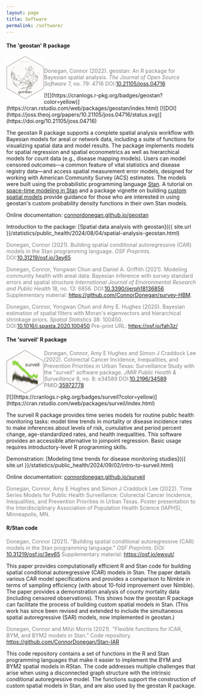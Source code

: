 ```yaml
---
layout: page
title: Software
permalink: /software/
---
```



#### The 'geostan' R package

<img src="/assets/geostan-logo.png" align="left" width="100" /> <br />
<p style="color:Gray">Donegan, Connor (2022). geostan: An R package for Bayesian spatial analysis. <em>The Journal of Open Source Software</em> 7, no. 79: 4716 DOI:<a href="https://doi.org/10.21105/joss.04716">10.21105/joss.04716</a></p>  [![](https://cranlogs.r-pkg.org/badges/geostan?color=yellow)](https://cran.rstudio.com/web/packages/geostan/index.html) [![DOI](https://joss.theoj.org/papers/10.21105/joss.04716/status.svg)](https://doi.org/10.21105/joss.04716)

<p> The geostan R package supports a complete spatial analysis workflow with Bayesian models for areal or network data, including a suite of functions for visualizing spatial data and model results. The package implements models for spatial regression and spatial econometrics as well as hierarchical models for count data (e.g., disease mapping models). Users can model censored outcomes&mdash;a common feature of vital statistics and disease registry data&mdash;and access spatial measurement error models, designed for working with American Community Survey (ACS) estimates. The models were built using the probabilistic programming language <a href="https://mc-stan.org">Stan</a>. A tutorial on <a href="https://connordonegan.github.io/statistics/public_health/2025/01/08/space-time-mortality.html">space-time modeling in Stan</a> and a package vignette on building <a href="https://connordonegan.github.io/geostan/articles/index.html">custom spatial models</a> provide guidance for those who are interested in using geostan's custom probability density functions in their own Stan models.</p>

Online documentation: [connordonegan.github.io/geostan](https://connordonegan.github.io/geostan)

Introduction to the package: [Spatial data analysis with geostan]({{ site.url }}/statistics/public_health/2024/08/04/spatial-analysis-geostan.html) 

<p style="color:Gray">Donegan, Connor (2021). Building spatial conditional autoregressive (CAR) models in the Stan programming language. <em>OSF Preprints</em>. DOI:<a href="https://osf.io/3ey65/">10.31219/osf.io/3ey65</a></p>

<p style="color:Gray">Donegan, Connor, Yongwan Chun and Daniel A. Griffith (2021). Modeling community health with areal data: Bayesian inference with survey standard errors and spatial structure <em>International Journal of Environmental Research and Public Health</em> 18, no. 13: 6856. DOI:<a href="https://doi.org/10.3390/ijerph18136856">10.3390/ijerph18136856</a> Supplementary material: <a href="https://github.com/ConnorDonegan/survey-HBM">https://github.com/ConnorDonegan/survey-HBM</a>.</p>

<p style="color:Gray">Donegan, Connor, Yongwan Chun and Amy E. Hughes (2020). Bayesian estimation of spatial filters with Moran's eigenvectors and hierarchical shrinkage priors. <em>Spatial Statistics</em> 38: 100450. DOI:<a href="https://doi.org/10.1016/j.spasta.2020.100450">10.1016/j.spasta.2020.100450</a> Pre-print URL: <a href="https://osf.io/fah3z">https://osf.io/fah3z/</a></p>

#### The 'surveil' R package

<img src="/assets/surveil-logo.png" align="left" width="100" /> 
<p style="color:Gray"> Donegan, Connor, Amy E Hughes and Simon J Craddock Lee (2022). Colorectal Cancer Incidence, Inequalities, and Prevention Priorities in Urban Texas: Surveillance Study with the "surveil" software package. <em>JMIR Public Health & Surveillance</em> 8, no. 8: e34589 DOI:<a href="https://doi.org/10.2196/34589">10.2196/34589</a> PMID:<a href="https://pubmed.ncbi.nlm.nih.gov/35972778/a">35972778</a> </p>
 [![](https://cranlogs.r-pkg.org/badges/surveil?color=yellow)](https://cran.rstudio.com/web/packages/surveil/index.html)

<p> The surveil R package provides time series models for routine public health monitoring tasks: model time trends in mortality or disease incidence rates to make inferences about levels of risk, cumulative and period percent change, age-standardized rates, and health inequalities. This software provides an accessible alternative to joinpoint regression. Basic usage requires introductory-level R programming skills.</p>

Demonstration: [Modeling time trends for disease monitoring studies]({{ site.url }}/statistics/public_health/2024/09/02/intro-to-surveil.html)

Online documentation: [connordonegan.github.io/surveil](https://connordonegan.github.io/surveil)

<p style="color:Gray">Donegan, Connor, Amy E Hughes and Simon J Craddock Lee (2022). Time Series Models for Public Health Surveillance: Colorectal Cancer Incidence, Inequalities, and Prevention Priorities in Urban Texas. Poster presentation to the Interdisciplinary Association of Population Health Science (IAPHS), Minneapolis, MN. </p>

#### R/Stan code

<p style="color:Gray">Donegan, Connor (2021). "Building spatial conditional autoregressive (CAR) models in the Stan programming language." <em>OSF Preprints</em>. DOI: <a href="https://osf.io/3ey65/">10.31219/osf.io/3ey65</a> Supplementary material: <a href="https://osf.io/ewxut/">https://osf.io/ewxut/</a>.</p>

<p> This paper provides computationally efficient R and Stan code for building spatial conditional autoregressive (CAR) models in Stan. The paper details various CAR model specifications and provides a comparison to Nimble in terms of sampling efficiency (with about 10-fold improvement over Nimble). The paper provides a demonstration analysis of county mortality data (including censored observations). This shows how the geostan R package can facilitate the process of building custom spatial models in Stan. (This work has since been revised and extended to include the simultaneous spatial autoregressive (SAR) models, now implemented in geostan.) </p>

<p style="color:Gray">Donegan, Connor and Mitzi Morris (2021). "Flexible functions for ICAR, BYM, and BYM2 models in Stan.” Code repository. <a href="https://github.com/ConnorDonegan/Stan-IAR">https://github.com/ConnorDonegan/Stan-IAR</a> </p>

<p> This code repository contains a set of functions in the R and Stan programming languages that make it easier to implement the BYM and BYM2 spatial models in RStan. The code addresses multiple challenges that arise when using a disconnected graph structure with the intrinsic conditional autoregressive model. The functions support the construction of custom spatial models in Stan, and are also used by the geostan R package. </p>
